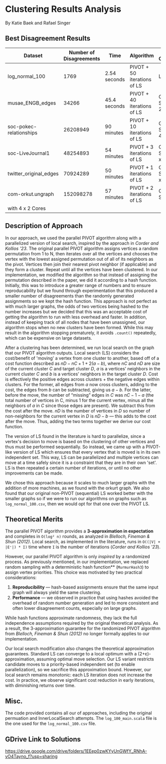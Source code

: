 # Clustering Results Analysis
By Katie Baek and Rafael Singer

## Best Disagreement Results
| Dataset| Number of Disagreements| Time | Algorithm |Method of Computation|
|--------|-----------------------|------|-----------|-----------|
|log_normal_100| 1769 | 2.54 seconds| PIVOT + 50 iterations of LS |Local|
| musae_ENGB_edges | 34266|45.4 seconds | PIVOT + 40 iterations of LS |GCP - N4 Series with 2x2 Cores|
|soc-pokec-relationships | 26208949 | 90 minutes|PIVOT + 10 iterations of LS | GCP - E2 Series with 4x2 Cores|
|soc-LiveJournal1 |48254893 | 54 minutes |PIVOT + 3 iterations of LS| GCP - E2 Series with 4 x 2 Cores |
|twitter_original_edges | 70924289 |50 minutes | PIVOT + 1 iterations of LS | GCP - E2 Series with 4 x 2 Cores|
|com-orkut.ungraph | 152098278| 57 minutes|PIVOT + 2 iterations of LS| GCP - E2 Series
with 4 x 2 Cores|


## Description of Approach
In our approach, we used the parallel PIVOT algorithm along with a parallelized version of local
search, inspired by the approach in *Corder and
Kollios '23*. The original parallel PIVOT algorithm assigns vertices a
random permutation from 1 to N, then iterates over all the vertices and chooses
the vertex with the lowest assigned permutation out of all of its neighbors as
the pivot. Vertices then join their nearest pivot neighbor (if applicable) and
they form a cluster. Repeat until all the vertices have been clustered. 
In our implementation, we modified the algorithm so that instead of assigning
the permutation described in the paper, we did it according to a hash function.
Initially, this was to introduce a greater range of numbers and to ensure
reproducability but we found through experimentation that this produced a
smaller number of disagreements than the randomly generated assignments so we
kept the hash function. This approach is not perfect as with much larger graphs,
the odds of two vertices being hashed to the number increases but we decided
that this was an acceptable cost of getting the algorithm to run with less
overhead and faster. In addition, instead of keeping track of all nodes that
have been unassigned, our algorithm stops when no new clusters have been formed.
While this may result in the algorithm stopping prematurely, it avoids
`.count()` repeatedly, which can be expensive on large datasets.


After a clustering has been determined, we run local search on the graph that
our PIVOT algorithm outputs. Local search (LS) considers the cost/benefit of 'moving'
a vertex from one cluster to another, based off of a cost function described as 
$nD-nC+1+2(a-b)$, where $nC$ and $nD$ are size of the current cluster $C$ and target
cluster $D$, $a$ is a vertices' neighbors in the current cluster $C$ and $b$ is a
vertices' neighbors in the target cluster $D$. Cost is effectively the positive edges across clusters + the negative edges within clusters. For the former, all edges from $a$ now cross clusters, adding to the cost, the edges from $b$ can be subtracted, giving us $a-b$. For the latter, before the move, the number of “missing” edges in $C$ was $nC - 1 - a$ (the total number of vertices in C, minus 1 for the current vertex, minus all the neighbors of $a$ in $C$ since those edges are present). We subtract this from the cost after the move. $nD$ is the number of vertices in $D$ so number of non-neighbors for the current vertex in $D$ is $nD - b$ — this adds to the cost after the move. Thus, adding the two terms together we derive our cost function.  

The version of LS found in the literature is hard to parallelize, since a vertex's decision to move is based on the clustering of other vertices and thus must be performed sequentially. So instead, we came up with a PIVOT-like version of LS which ensures that every vertex that is moved is in its own independent set. This way, LS can be parallelized and multiple vertices can move at a time safely since it is a constraint that they are in their own 'set'. LS is then repeated a certain
number of iterations, or until no other improvements can be made. 

We chose this approach because it scales to much larger graphs with the addition
of more machines, as we found with the orkurt graph. We also found that our
original non-PIVOT (sequential) LS worked better with the smaller graphs so if we were to run
our algorithms on graphs such as `log_normal_100.csv`, then we would opt for
that one over the PIVOT LS. 

## Theoretical Merits
The parallel PIVOT algorithm provides a **3-approximation in expectation** and completes in `O(log² n)` rounds, as analyzed in *Blelloch, Fineman & Shun (2012)*. Local search, as implemented in the literature, runs in `O((|V| + |E⁺|) * I)` time where `I` is the number of iterations (*Corder and Kollios '23*).

However, our parallel PIVOT algorithm is only *inspired* by a randomized process. As previously mentioned, in our implementation, we replaced random sampling with a deterministic hash function** (`MurmurHash3`) to assign vertex priorities. This choice was motivated by two practical considerations:

1. **Reproducibility** — hash-based assignments ensure that the same input graph will always yield the same clustering.
2. **Performance** — we observed in practice that using hashes avoided the overhead of random number generation and led to more consistent and often lower disagreement counts, especially on large graphs.

While hash functions approximate randomness, they lack the full independence assumptions required by the original theoretical analysis. As a result, the 3-approximation guarantee for the randomized PIVOT algorithm from *Blelloch, Fineman & Shun (2012)* no longer formally applies to our implementation.

Our local search modification also changes the theoretical approximation guarantees. Standard LS can converge to a local optimum with a (2+ε)-approximation, assuming optimal move selection. Our LS variant restricts candidate moves to a priority-based independent set (to enable parallelization), so we sacrifice this approximation bound. However, our local search remains monotonic: each LS iteration does not increase the cost. In practice, we observe significant cost reduction in early iterations, with diminishing returns over time.

## Misc.
The code provided contains all our of approaches, including the original
permuation and InnerLocalSearch attempts. The `log_100_main.scala` file is the
one used for the `log_normal_100.csv` file. 

## GDrive Link to Solutions
https://drive.google.com/drive/folders/1EEep0zwKYyUnGWfY_RNhA-vO4Tayno_f?usp=sharing
